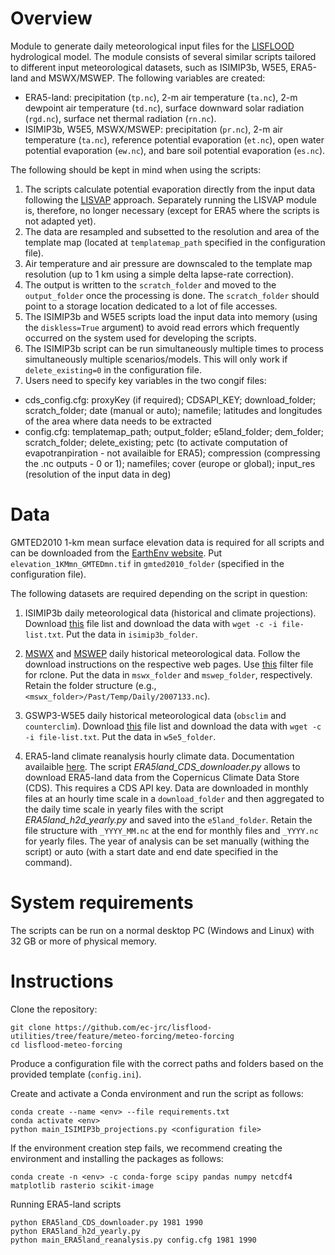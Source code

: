 # Overview

Module to generate daily meteorological input files for the [LISFLOOD](https://github.com/ec-jrc/lisflood-code) hydrological model. The module consists of several similar scripts tailored to different input meteorological datasets, such as ISIMIP3b, W5E5, ERA5-land and MSWX/MSWEP. The following variables are created: 
* ERA5-land:  precipitation (`tp.nc`), 2-m air temperature (`ta.nc`),  2-m dewpoint air temperature (`td.nc`), surface downward solar radiation (`rgd.nc`), surface net thermal radiation (`rn.nc`).
* ISIMIP3b, W5E5, MSWX/MSWEP: precipitation (`pr.nc`), 2-m air temperature (`ta.nc`), reference potential evaporation (`et.nc`), open water potential evaporation (`ew.nc`), and bare soil potential evaporation (`es.nc`).

The following should be kept in mind when using the scripts:
1. The scripts calculate potential evaporation directly from the input data following the [LISVAP](https://github.com/ec-jrc/lisflood-lisvap) approach. Separately running the LISVAP module is, therefore, no longer necessary (except for ERA5 where the scripts is not adapted yet). 
2. The data are resampled and subsetted to the resolution and area of the template map (located at `templatemap_path` specified in the configuration file).
3. Air temperature and air pressure are downscaled to the template map resolution (up to 1 km using a simple delta lapse-rate correction).
4. The output is written to the `scratch_folder` and moved to the `output_folder` once the processing is done. The `scratch_folder` should point to a storage location dedicated to a lot of file accesses.
5. The ISIMIP3b and W5E5 scripts load the input data into memory (using the `diskless=True` argument) to avoid read errors which frequently occurred on the system used for developing the scripts.
6. The ISIMIP3b script can be run simultaneously multiple times to process simultaneously multiple scenarios/models. This will only work if `delete_existing=0` in the configuration file.
7. Users need to specify key variables in the two congif files: 
  - cds_config.cfg: proxyKey (if required); CDSAPI_KEY; download_folder; scratch_folder; date (manual or auto); namefile; latitudes and longitudes of the area where     data needs to be extracted
  - config.cfg: templatemap_path; output_folder; e5land_folder; dem_folder; scratch_folder; delete_existing; petc (to activate computation of evapotranpiration - not     availaible for ERA5); compression (compressing the .nc outputs - 0 or 1); namefiles; cover (europe or global); input_res (resolution of the input data in deg)


# Data

GMTED2010 1-km mean surface elevation data is required for all scripts and can be downloaded from the [EarthEnv website](
https://data.earthenv.org/topography/elevation_1KMmn_GMTEDmn.tif). Put `elevation_1KMmn_GMTEDmn.tif` in `gmted2010_folder` (specified in the configuration file).

The following datasets are required depending on the script in question:

1. ISIMIP3b daily meteorological data (historical and climate projections). Download [this](https://data.isimip.org/api/v1/datasets/filelist/?page=1&climate_scenario=ssp119&climate_scenario=ssp126&climate_scenario=ssp245&climate_scenario=ssp370&climate_scenario=ssp460&climate_scenario=ssp534-over&climate_scenario=ssp585&climate_scenario=historical&query=&ISIMIP3b=time_step&simulation_round=ISIMIP3b&time_step=daily) file list and download the data with `wget -c -i file-list.txt`. Put the data in `isimip3b_folder`.

2. [MSWX](http://www.gloh2o.org/mswx) and [MSWEP](http://www.gloh2o.org/mswep) daily historical meteorological data. Follow the download instructions on the respective web pages. Use [this](rclone_filter_file.txt) filter file for rclone. Put the data in `mswx_folder` and `mswep_folder`, respectively. Retain the folder structure (e.g., `<mswx_folder>/Past/Temp/Daily/2007133.nc`).

3. GSWP3-W5E5 daily historical meteorological data (`obsclim` and `counterclim`). Download [this](https://data.isimip.org/api/v1/datasets/filelist/?page=1&tree=ISIMIP3a&InputData=climate&atmosphere=gswp3-w5e5&climate_scenario=counterclim&climate_scenario=obsclim&time_step=daily&climate_forcing=gswp3-w5e5) file list and download the data with `wget -c -i file-list.txt`. Put the data in `w5e5_folder`.

4. ERA5-land climate reanalysis hourly climate data. Documentation availaible [here](https://confluence.ecmwf.int/display/CKB/ERA5-Land%3A+data+documentation). The script *ERA5land_CDS_downloader.py* allows to download ERA5-land data from the Copernicus Climate Data Store (CDS). This requires a CDS API key. Data are downloaded in monthly files at an hourly time scale in a `download_folder` and then aggregated to the daily time scale in yearly files with the script *ERA5land_h2d_yearly.py* and saved into the `e5land_folder`. Retain the file structure with `_YYYY_MM.nc` at the end for monthly files and `_YYYY.nc` for yearly files.
The year of analysis can be set manually (withing the script) or auto (with a start date and end date specified in the command).

# System requirements

The scripts can be run on a normal desktop PC (Windows and Linux) with 32 GB or more of physical memory.

# Instructions

Clone the repository:
```
git clone https://github.com/ec-jrc/lisflood-utilities/tree/feature/meteo-forcing/meteo-forcing
cd lisflood-meteo-forcing
```
Produce a configuration file with the correct paths and folders based on the provided template (`config.ini`).

Create and activate a Conda environment and run the script as follows:
```
conda create --name <env> --file requirements.txt
conda activate <env>
python main_ISIMIP3b_projections.py <configuration file>
```
If the environment creation step fails, we recommend creating the environment and installing the packages as follows:
```
conda create -n <env> -c conda-forge scipy pandas numpy netcdf4 matplotlib rasterio scikit-image
```
Running ERA5-land scripts
```
python ERA5land_CDS_downloader.py 1981 1990
python ERA5land_h2d_yearly.py 
python main_ERA5land_reanalysis.py config.cfg 1981 1990

```
